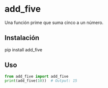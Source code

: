 # add_five

Una función prime que suma cinco a un número.

## Instalación
pip install add_five
## Uso
```python
from add_five import add_five
print(add_five(10))  # Output: 15


